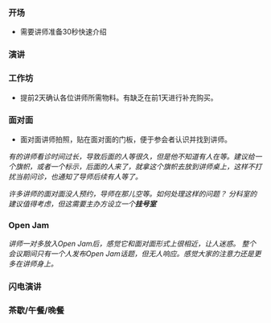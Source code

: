 ### 开场
* 需要讲师准备30秒快速介绍

### 演讲


### 工作坊
* 提前2天确认各位讲师所需物料。有缺乏在前1天进行补充购买。   

### 面对面
* 面对面讲师拍照，贴在面对面的门板，便于参会者认识并找到讲师。

*有的讲师看诊时间过长，导致后面的人等很久，但是他不知道有人在等。建议给一个旗帜，或者一个标示，后面的人来了，就拿这个旗帜去放到讲师桌上，这样不打扰当前问诊，也通知了导师后续有人等了。*

*许多讲师的面对面没人预约，导师在那儿空等。如何处理这样的问题？*
*分科室的建议值得考虑，但这需要主办方设立一个**挂号室***

### Open Jam
*讲师一对多放入Open Jam后，感觉它和面对面形式上很相近，让人迷惑。*
*整个会议期间只有一个人发布Open Jam话题，但无人响应。感觉大家的注意力还是更多在讲师身上。*

### 闪电演讲

### 茶歇/午餐/晚餐
